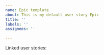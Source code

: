 ```yaml
---
name: Epic template
about: This is my default user story Epic
title: ''
labels: ''
assignees: ''

---
```


Linked user stories:
